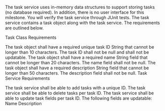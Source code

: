 The task service uses in-memory data structures to support storing tasks (no database required). In addition, there is no user interface for this milestone. 
You will verify the task service through JUnit tests. The task service contains a task object along with the task service. The requirements are outlined below.

Task Class Requirements

The task object shall have a required unique task ID String that cannot be longer than 10 characters. The task ID shall not be null and shall not be updatable.
The task object shall have a required name String field that cannot be longer than 20 characters. The name field shall not be null.
The task object shall have a required description String field that cannot be longer than 50 characters. The description field shall not be null.
Task Service Requirements

The task service shall be able to add tasks with a unique ID.
The task service shall be able to delete tasks per task ID.
The task service shall be able to update task fields per task ID. The following fields are updatable:
Name
Description

